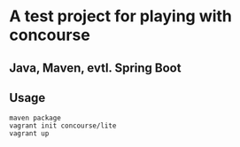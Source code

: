 
# A test project for playing with concourse

## Java, Maven, evtl. Spring Boot

## Usage

```
maven package
vagrant init concourse/lite
vagrant up

```